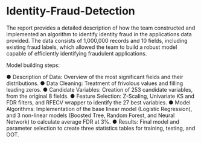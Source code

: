 # Identity-Fraud-Detection
The report provides a detailed description of how the team constructed and implemented an algorithm to identify identity fraud in the applications data provided. The data consists of 1,000,000 records and 10 fields, including existing fraud labels, which allowed the team to build a robust model capable of efficiently identifying fraudulent applications. 

Model building steps:

●	Description of Data: Overview of the most significant fields and their distributions.
●	Data Cleaning: Treatment of frivolous values and filling leading zeros. 
●	Candidate Variables: Creation of 253 candidate variables, from the original 8 fields.
●	Feature Selection: Z-Scaling, Univariate KS and FDR filters, and RFECV wrapper to identify the 27 best variables.
●	Model Algorithms: Implementation of the base linear model (Logistic Regression), and 3 non-linear models (Boosted Tree, Random Forest, and Neural Network) to calculate average FDR at 3%.
●	Results: Final model and parameter selection to create three statistics tables for training, testing, and OOT.
